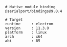     # Native module binding
    @serialport/bindings@9.0.4

    # Target
    runtime     : electron
    version     : 11.3.0
    platform    : linux
    arch        : x64
    abi         : 85
